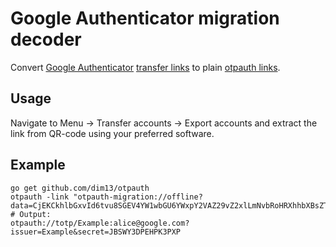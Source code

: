 # Google Authenticator migration decoder

Convert [Google Authenticator](https://play.google.com/store/apps/details?id=com.google.android.apps.authenticator2)
[transfer links](https://github.com/google/google-authenticator-android/issues/118)
to plain [otpauth links](https://github.com/google/google-authenticator/wiki/Key-Uri-Format).

## Usage

Navigate to Menu -> Transfer accounts -> Export accounts
and extract the link from QR-code using your preferred software.

## Example

    go get github.com/dim13/otpauth
    otpauth -link "otpauth-migration://offline?data=CjEKCkhlbGxvId6tvu8SGEV4YW1wbGU6YWxpY2VAZ29vZ2xlLmNvbRoHRXhhbXBsZTAC"
    # Output:
    otpauth://totp/Example:alice@google.com?issuer=Example&secret=JBSWY3DPEHPK3PXP
